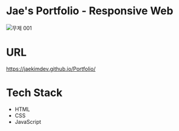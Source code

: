 # Jae's Portfolio - Responsive Web
![무제 001](https://user-images.githubusercontent.com/84453688/161921418-81ba2981-5420-4f75-a833-5e805f54e740.png)

# URL
https://jaekimdev.github.io/Portfolio/

# Tech Stack

- HTML
- CSS
- JavaScript
